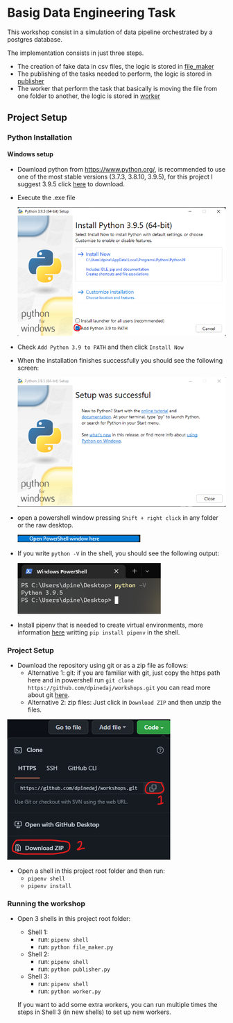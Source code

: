 # Basig Data Engineering Task

This workshop consist in a simulation of data pipeline orchestrated by a postgres database.

The implementation consists in just three steps.
- The creation of fake data in csv files, the logic is stored in [file_maker](https://github.com/dpinedaj/workshops/blob/master/basic_dataeng_tasks/scripts/file_maker.py)
- The publishing of the tasks needed to perform, the logic is stored in [publisher](https://github.com/dpinedaj/workshops/blob/master/basic_dataeng_tasks/scripts/publisher.py)
- The worker that perform the task that basically is moving the file from one folder to another, the logic is stored in [worker](https://github.com/dpinedaj/workshops/blob/master/basic_dataeng_tasks/scripts/worker.py)

## Project Setup

### Python Installation
#### Windows setup
- Download python from https://www.python.org/, is recommended to use one of the most stable versions (3.7.3, 3.8.10, 3.9.5), for this project I suggest 3.9.5 click [here](https://www.python.org/ftp/python/3.9.5/python-3.9.5-amd64.exe) to download.
- Execute the .exe file

    ![install-1](./readme-resources/python_install_1.png)
- Check `Add Python 3.9 to PATH` and then click `Install Now`
- When the installation finishes successfully you should see the following screen: 

    ![install-2](./readme-resources/python_install_2.png)
- open a powershell window pressing `Shift + right click` in any folder or the raw desktop.

    ![install-3](./readme-resources/python_install_3.png)
- If you write `python -V` in the shell, you should see the following output:

    ![install-4](./readme-resources/python_install_4.png)
- Install pipenv that is needed to create virtual environments, more information [here](https://pipenv.pypa.io/en/latest/) writting `pip install pipenv` in the shell.
### Project Setup
- Download the repository using git or as a zip file as follows:
    - Alternative 1: git: if you are familiar with git, just copy the https path here and in powershell run `git clone https://github.com/dpinedaj/workshops.git` you can read more about git [here](https://git-scm.com/).
    - Alternative 2: zip files: Just click in `Download ZIP` and then unzip the files.

![project-setup-1](./readme-resources/project_setup_1.png)

- Open a shell in this project root folder and then run:
    - `pipenv shell`
    - `pipenv install`
### Running the workshop
- Open 3 shells in this project root folder:
    - Shell 1:
        - run: `pipenv shell`
        - run: `python file_maker.py`
    - Shell 2:
        - run: `pipenv shell`
        - run: `python publisher.py`
    - Shell 3:
        - run: `pipenv shell`
        - run: `python worker.py`

    If you want to add some extra workers, you can run multiple times the steps in Shell 3 (in new shells) to set up new workers.